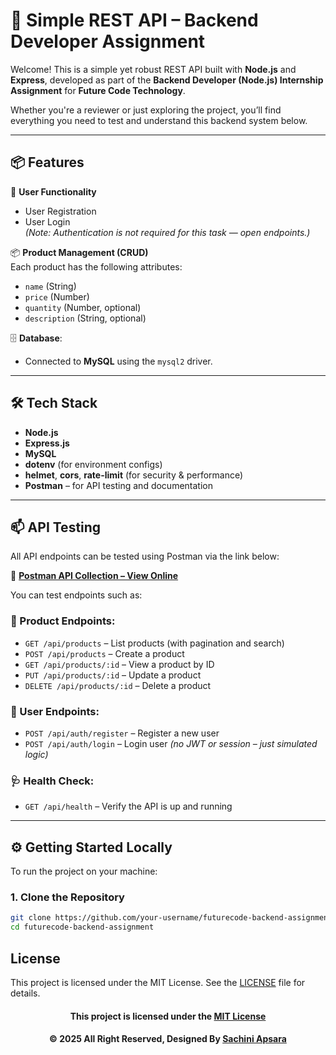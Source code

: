 # 🚀 Simple REST API – Backend Developer Assignment

Welcome! This is a simple yet robust REST API built with **Node.js** and **Express**, developed as part of the **Backend Developer (Node.js) Internship Assignment** for **Future Code Technology**.

Whether you're a reviewer or just exploring the project, you’ll find everything you need to test and understand this backend system below.

---

## 📦 Features

🔐 **User Functionality**  
- User Registration  
- User Login  
*(Note: Authentication is not required for this task — open endpoints.)*

📦 **Product Management (CRUD)**  
Each product has the following attributes:  
- `name` (String)  
- `price` (Number)  
- `quantity` (Number, optional)  
- `description` (String, optional)  

🗄️ **Database**:  
- Connected to **MySQL** using the `mysql2` driver.

---

## 🛠️ Tech Stack

- **Node.js**
- **Express.js**
- **MySQL**
- **dotenv** (for environment configs)
- **helmet**, **cors**, **rate-limit** (for security & performance)
- **Postman** – for API testing and documentation

---

## 📫 API Testing

All API endpoints can be tested using Postman via the link below:

🔗 **[Postman API Collection – View Online](https://documenter.getpostman.com/view/35385905/2sB2x8EBSE)**

You can test endpoints such as:

### 🧪 Product Endpoints:
- `GET /api/products` – List products (with pagination and search)
- `POST /api/products` – Create a product
- `GET /api/products/:id` – View a product by ID
- `PUT /api/products/:id` – Update a product
- `DELETE /api/products/:id` – Delete a product

### 👤 User Endpoints:
- `POST /api/auth/register` – Register a new user
- `POST /api/auth/login` – Login user *(no JWT or session – just simulated logic)*

### 🩺 Health Check:
- `GET /api/health` – Verify the API is up and running
---

## ⚙️ Getting Started Locally

To run the project on your machine:

### 1. Clone the Repository
```bash
git clone https://github.com/your-username/futurecode-backend-assignment.git
cd futurecode-backend-assignment
```

## License
This project is licensed under the MIT License. See the [LICENSE](LICENSE) file for details.

<div align="center">

#### This project is licensed under the [MIT License](LICENSE)

#### © 2025 All Right Reserved, Designed By [Sachini Apsara](https://github.com/ApsaraWitharana)

</div>
